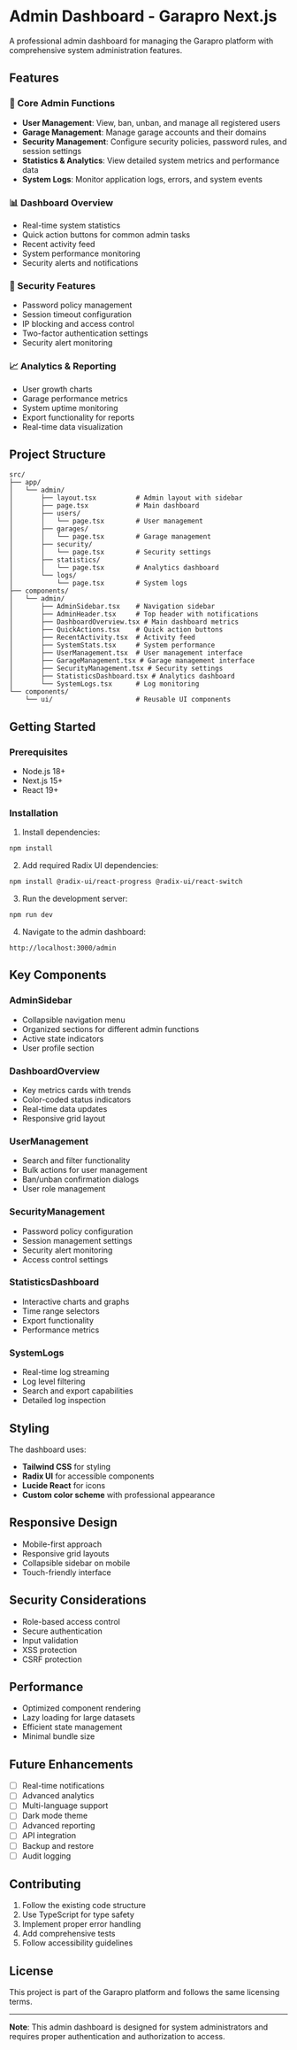 # Admin Dashboard - Garapro Next.js

A professional admin dashboard for managing the Garapro platform with comprehensive system administration features.

## Features

### 🎯 Core Admin Functions

- **User Management**: View, ban, unban, and manage all registered users
- **Garage Management**: Manage garage accounts and their domains
- **Security Management**: Configure security policies, password rules, and session settings
- **Statistics & Analytics**: View detailed system metrics and performance data
- **System Logs**: Monitor application logs, errors, and system events

### 📊 Dashboard Overview

- Real-time system statistics
- Quick action buttons for common admin tasks
- Recent activity feed
- System performance monitoring
- Security alerts and notifications

### 🔐 Security Features

- Password policy management
- Session timeout configuration
- IP blocking and access control
- Two-factor authentication settings
- Security alert monitoring

### 📈 Analytics & Reporting

- User growth charts
- Garage performance metrics
- System uptime monitoring
- Export functionality for reports
- Real-time data visualization

## Project Structure

```
src/
├── app/
│   └── admin/
│       ├── layout.tsx          # Admin layout with sidebar
│       ├── page.tsx            # Main dashboard
│       ├── users/
│       │   └── page.tsx        # User management
│       ├── garages/
│       │   └── page.tsx        # Garage management
│       ├── security/
│       │   └── page.tsx        # Security settings
│       ├── statistics/
│       │   └── page.tsx        # Analytics dashboard
│       └── logs/
│           └── page.tsx        # System logs
├── components/
│   └── admin/
│       ├── AdminSidebar.tsx    # Navigation sidebar
│       ├── AdminHeader.tsx     # Top header with notifications
│       ├── DashboardOverview.tsx # Main dashboard metrics
│       ├── QuickActions.tsx    # Quick action buttons
│       ├── RecentActivity.tsx  # Activity feed
│       ├── SystemStats.tsx     # System performance
│       ├── UserManagement.tsx  # User management interface
│       ├── GarageManagement.tsx # Garage management interface
│       ├── SecurityManagement.tsx # Security settings
│       ├── StatisticsDashboard.tsx # Analytics dashboard
│       └── SystemLogs.tsx      # Log monitoring
└── components/
    └── ui/                     # Reusable UI components
```

## Getting Started

### Prerequisites

- Node.js 18+ 
- Next.js 15+
- React 19+

### Installation

1. Install dependencies:
```bash
npm install
```

2. Add required Radix UI dependencies:
```bash
npm install @radix-ui/react-progress @radix-ui/react-switch
```

3. Run the development server:
```bash
npm run dev
```

4. Navigate to the admin dashboard:
```
http://localhost:3000/admin
```

## Key Components

### AdminSidebar
- Collapsible navigation menu
- Organized sections for different admin functions
- Active state indicators
- User profile section

### DashboardOverview
- Key metrics cards with trends
- Color-coded status indicators
- Real-time data updates
- Responsive grid layout

### UserManagement
- Search and filter functionality
- Bulk actions for user management
- Ban/unban confirmation dialogs
- User role management

### SecurityManagement
- Password policy configuration
- Session management settings
- Security alert monitoring
- Access control settings

### StatisticsDashboard
- Interactive charts and graphs
- Time range selectors
- Export functionality
- Performance metrics

### SystemLogs
- Real-time log streaming
- Log level filtering
- Search and export capabilities
- Detailed log inspection

## Styling

The dashboard uses:
- **Tailwind CSS** for styling
- **Radix UI** for accessible components
- **Lucide React** for icons
- **Custom color scheme** with professional appearance

## Responsive Design

- Mobile-first approach
- Responsive grid layouts
- Collapsible sidebar on mobile
- Touch-friendly interface

## Security Considerations

- Role-based access control
- Secure authentication
- Input validation
- XSS protection
- CSRF protection

## Performance

- Optimized component rendering
- Lazy loading for large datasets
- Efficient state management
- Minimal bundle size

## Future Enhancements

- [ ] Real-time notifications
- [ ] Advanced analytics
- [ ] Multi-language support
- [ ] Dark mode theme
- [ ] Advanced reporting
- [ ] API integration
- [ ] Backup and restore
- [ ] Audit logging

## Contributing

1. Follow the existing code structure
2. Use TypeScript for type safety
3. Implement proper error handling
4. Add comprehensive tests
5. Follow accessibility guidelines

## License

This project is part of the Garapro platform and follows the same licensing terms.

---

**Note**: This admin dashboard is designed for system administrators and requires proper authentication and authorization to access. 